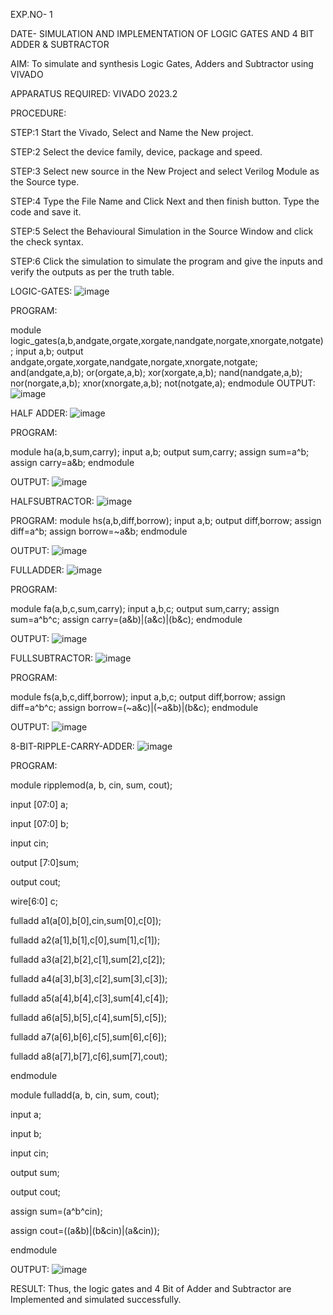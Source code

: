  EXP.NO- 1 

DATE- 
                    SIMULATION AND IMPLEMENTATION OF LOGIC GATES AND 
                                           4 BIT ADDER & SUBTRACTOR 

AIM: To simulate and synthesis Logic Gates, Adders and Subtractor using VIVADO 

APPARATUS REQUIRED: VIVADO 2023.2 

PROCEDURE: 


STEP:1 Start the Vivado, Select and Name the New project. 


STEP:2 Select the device family, device, package and speed. 


STEP:3 Select new source in the New Project and select Verilog Module as the Source type. 


STEP:4 Type the File Name and Click Next and then finish button. Type the code and save it. 


STEP:5 Select the Behavioural Simulation in the Source Window and click the check syntax. 


STEP:6 Click the simulation to simulate the program and give the inputs and verify the outputs as per the truth table.
 


LOGIC-GATES: 
![image](https://github.com/Karthikeyan8296/VLSI-EXP-1/assets/165583967/fe825cf3-cf22-45f2-8953-c605426076da)

                            

PROGRAM: 

module logic_gates(a,b,andgate,orgate,xorgate,nandgate,norgate,xnorgate,notgate);
input a,b;
output andgate,orgate,xorgate,nandgate,norgate,xnorgate,notgate;
and(andgate,a,b);
or(orgate,a,b);
xor(xorgate,a,b);
nand(nandgate,a,b);
nor(norgate,a,b);
xnor(xnorgate,a,b);
not(notgate,a);
endmodule
OUTPUT:       
![image](https://github.com/Karthikeyan8296/VLSI-EXP-1/assets/165583967/e3bb8a12-f37c-42ac-925f-143296448b83)

 



HALF ADDER: 
![image](https://github.com/Karthikeyan8296/VLSI-EXP-1/assets/165583967/dfb9ede6-56e4-4a12-ba58-aafe034023e7)



 



PROGRAM: 

module ha(a,b,sum,carry);
input a,b;
output sum,carry;
assign sum=a^b;
assign carry=a&b;
endmodule






OUTPUT:
![image](https://github.com/Karthikeyan8296/VLSI-EXP-1/assets/165583967/0a21eb1c-1806-4c63-9cb1-5ce8f55a5c23)


 
HALFSUBTRACTOR: 
![image](https://github.com/Karthikeyan8296/VLSI-EXP-1/assets/165583967/dd10a7e4-a9b3-4322-b681-2477af439761)



 


PROGRAM: 
module hs(a,b,diff,borrow);
input a,b; 
output diff,borrow;
assign diff=a^b; 
assign borrow=~a&b;
endmodule


OUTPUT:
![image](https://github.com/Karthikeyan8296/VLSI-EXP-1/assets/165583967/4d9d5900-1f2f-411d-9107-040496bbb93c)

 




FULLADDER: 
![image](https://github.com/Karthikeyan8296/VLSI-EXP-1/assets/165583967/69627c10-cd9b-4dbe-96bb-e788158a0286)


 


PROGRAM: 

module fa(a,b,c,sum,carry);
input a,b,c; 
output sum,carry;
assign sum=a^b^c; 
assign carry=(a&b)|(a&c)|(b&c);
endmodule



OUTPUT:
![image](https://github.com/Karthikeyan8296/VLSI-EXP-1/assets/165583967/0253e8f4-68f4-41cb-aa0a-e0816101ad99)


 




FULLSUBTRACTOR: 
![image](https://github.com/Karthikeyan8296/VLSI-EXP-1/assets/165583967/e199046a-1577-4844-9f9e-9f2b67d26382)




 






PROGRAM: 

module fs(a,b,c,diff,borrow);
input a,b,c;
output diff,borrow;
assign diff=a^b^c; 
assign borrow=(~a&c)|(~a&b)|(b&c); 
endmodule


OUTPUT:
![image](https://github.com/Karthikeyan8296/VLSI-EXP-1/assets/165583967/4377c1ba-9c64-476b-8873-5802eeb492bd)


 8-BIT-RIPPLE-CARRY-ADDER: 
 ![image](https://github.com/Karthikeyan8296/VLSI-EXP-1/assets/165583967/7a15fa9f-b3f6-4e67-b577-1df899110d05)


 

PROGRAM: 

module ripplemod(a, b, cin, sum, cout);

input [07:0] a;

input [07:0] b;

input cin;

output [7:0]sum;

output cout;

wire[6:0] c;

fulladd a1(a[0],b[0],cin,sum[0],c[0]);

fulladd a2(a[1],b[1],c[0],sum[1],c[1]);

fulladd a3(a[2],b[2],c[1],sum[2],c[2]);

fulladd a4(a[3],b[3],c[2],sum[3],c[3]);

fulladd a5(a[4],b[4],c[3],sum[4],c[4]);

fulladd a6(a[5],b[5],c[4],sum[5],c[5]);

fulladd a7(a[6],b[6],c[5],sum[6],c[6]);

fulladd a8(a[7],b[7],c[6],sum[7],cout);

endmodule

module fulladd(a, b, cin, sum, cout);

input a;

input b;

input cin;

output sum;

output cout;

assign sum=(a^b^cin);

assign cout=((a&b)|(b&cin)|(a&cin));

endmodule
















OUTPUT: 
 ![image](https://github.com/Karthikeyan8296/VLSI-EXP-1/assets/165583967/0268a8d3-2f03-4ce2-b33c-25c5bb932aeb)













RESULT:
        Thus, the logic gates and 4 Bit of Adder and Subtractor are Implemented 
and simulated successfully.

